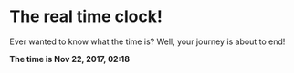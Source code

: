 # The real time clock!

Ever wanted to know what the time is? Well, your journey is about to end!

**The time is Nov 22, 2017, 02:18**